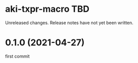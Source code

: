 aki-txpr-macro TBD
===
Unreleased changes. Release notes have not yet been written.

0.1.0 (2021-04-27)
=====
first commit
